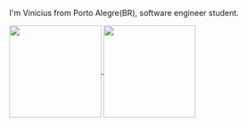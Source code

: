 I'm Vinicius from Porto Alegre(BR), software engineer student.





<p>
  <a href="https://github.com/viniciusmf39/github-readme-stats">
    <img
     align="center"
     height="165"
     src="https://github-readme-stats.vercel.app/api?username=viniciusmf39&count_private=true&show_icons=true&custom_title=Vinicius's%20Github%20Stats&hide=issues&theme=blueberry"
    />
  </a>
  
  <a href="https://github.com/viniciusmf39/github-readme-stats">
    <img
     align="center"
     height="165"
     src="https://github-readme-stats.vercel.app/api/top-langs/?username=viniciusmf39&&layout=compact&theme=blueberry&langs_count=8)"
    />
  </a>
</p>



